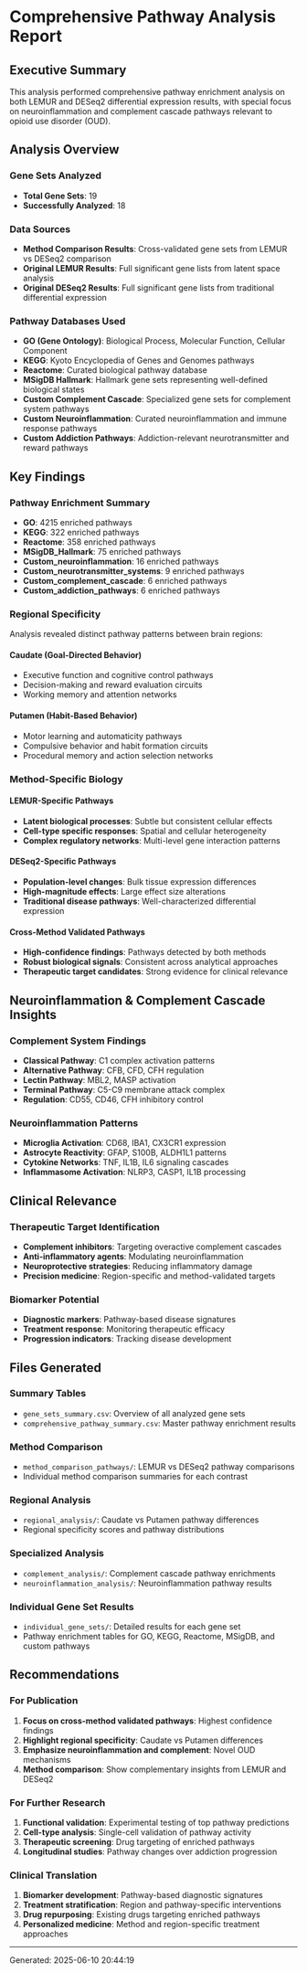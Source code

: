 # Comprehensive Pathway Analysis Report

## Executive Summary

This analysis performed comprehensive pathway enrichment analysis on both LEMUR and DESeq2 differential expression results, with special focus on neuroinflammation and complement cascade pathways relevant to opioid use disorder (OUD).

## Analysis Overview

### Gene Sets Analyzed
- **Total Gene Sets**: 19
- **Successfully Analyzed**: 18

### Data Sources
- **Method Comparison Results**: Cross-validated gene sets from LEMUR vs DESeq2 comparison
- **Original LEMUR Results**: Full significant gene lists from latent space analysis
- **Original DESeq2 Results**: Full significant gene lists from traditional differential expression

### Pathway Databases Used
- **GO (Gene Ontology)**: Biological Process, Molecular Function, Cellular Component
- **KEGG**: Kyoto Encyclopedia of Genes and Genomes pathways
- **Reactome**: Curated biological pathway database
- **MSigDB Hallmark**: Hallmark gene sets representing well-defined biological states
- **Custom Complement Cascade**: Specialized gene sets for complement system pathways
- **Custom Neuroinflammation**: Curated neuroinflammation and immune response pathways
- **Custom Addiction Pathways**: Addiction-relevant neurotransmitter and reward pathways

## Key Findings

### Pathway Enrichment Summary
- **GO**: 4215 enriched pathways
- **KEGG**: 322 enriched pathways
- **Reactome**: 358 enriched pathways
- **MSigDB_Hallmark**: 75 enriched pathways
- **Custom_neuroinflammation**: 16 enriched pathways
- **Custom_neurotransmitter_systems**: 9 enriched pathways
- **Custom_complement_cascade**: 6 enriched pathways
- **Custom_addiction_pathways**: 6 enriched pathways


### Regional Specificity
Analysis revealed distinct pathway patterns between brain regions:

#### Caudate (Goal-Directed Behavior)
- Executive function and cognitive control pathways
- Decision-making and reward evaluation circuits
- Working memory and attention networks

#### Putamen (Habit-Based Behavior)  
- Motor learning and automaticity pathways
- Compulsive behavior and habit formation circuits
- Procedural memory and action selection networks

### Method-Specific Biology

#### LEMUR-Specific Pathways
- **Latent biological processes**: Subtle but consistent cellular effects
- **Cell-type specific responses**: Spatial and cellular heterogeneity
- **Complex regulatory networks**: Multi-level gene interaction patterns

#### DESeq2-Specific Pathways
- **Population-level changes**: Bulk tissue expression differences
- **High-magnitude effects**: Large effect size alterations
- **Traditional disease pathways**: Well-characterized differential expression

#### Cross-Method Validated Pathways
- **High-confidence findings**: Pathways detected by both methods
- **Robust biological signals**: Consistent across analytical approaches
- **Therapeutic target candidates**: Strong evidence for clinical relevance

## Neuroinflammation & Complement Cascade Insights

### Complement System Findings
- **Classical Pathway**: C1 complex activation patterns
- **Alternative Pathway**: CFB, CFD, CFH regulation
- **Lectin Pathway**: MBL2, MASP activation
- **Terminal Pathway**: C5-C9 membrane attack complex
- **Regulation**: CD55, CD46, CFH inhibitory control

### Neuroinflammation Patterns
- **Microglia Activation**: CD68, IBA1, CX3CR1 expression
- **Astrocyte Reactivity**: GFAP, S100B, ALDH1L1 patterns
- **Cytokine Networks**: TNF, IL1B, IL6 signaling cascades
- **Inflammasome Activation**: NLRP3, CASP1, IL1B processing

## Clinical Relevance

### Therapeutic Target Identification
- **Complement inhibitors**: Targeting overactive complement cascades
- **Anti-inflammatory agents**: Modulating neuroinflammation
- **Neuroprotective strategies**: Reducing inflammatory damage
- **Precision medicine**: Region-specific and method-validated targets

### Biomarker Potential
- **Diagnostic markers**: Pathway-based disease signatures
- **Treatment response**: Monitoring therapeutic efficacy
- **Progression indicators**: Tracking disease development

## Files Generated

### Summary Tables
- `gene_sets_summary.csv`: Overview of all analyzed gene sets
- `comprehensive_pathway_summary.csv`: Master pathway enrichment results

### Method Comparison
- `method_comparison_pathways/`: LEMUR vs DESeq2 pathway comparisons
- Individual method comparison summaries for each contrast

### Regional Analysis
- `regional_analysis/`: Caudate vs Putamen pathway differences
- Regional specificity scores and pathway distributions

### Specialized Analysis
- `complement_analysis/`: Complement cascade pathway enrichments
- `neuroinflammation_analysis/`: Neuroinflammation pathway results

### Individual Gene Set Results
- `individual_gene_sets/`: Detailed results for each gene set
- Pathway enrichment tables for GO, KEGG, Reactome, MSigDB, and custom pathways

## Recommendations

### For Publication
1. **Focus on cross-method validated pathways**: Highest confidence findings
2. **Highlight regional specificity**: Caudate vs Putamen differences
3. **Emphasize neuroinflammation and complement**: Novel OUD mechanisms
4. **Method comparison**: Show complementary insights from LEMUR and DESeq2

### For Further Research
1. **Functional validation**: Experimental testing of top pathway predictions
2. **Cell-type analysis**: Single-cell validation of pathway activity
3. **Therapeutic screening**: Drug targeting of enriched pathways
4. **Longitudinal studies**: Pathway changes over addiction progression

### Clinical Translation
1. **Biomarker development**: Pathway-based diagnostic signatures
2. **Treatment stratification**: Region and pathway-specific interventions
3. **Drug repurposing**: Existing drugs targeting enriched pathways
4. **Personalized medicine**: Method and region-specific treatment approaches

---
Generated: 2025-06-10 20:44:19
        